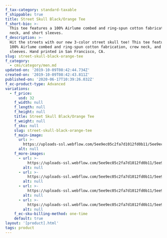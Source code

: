```yaml
---
f_tax-category: standard-taxable
f_shippable: true
title: Street Skull Black/Orange Tee
f_short-bio: >-
  This tee features a 100% Airlume combed and ring-spun cotton fabrication, crew
  neck, and short sleeves.
f_description: >-
  Hit the streets with our new 3-color street skull tee! This tee features a
  100% Airlume combed and ring-spun cotton fabrication, crew neck, and short
  sleeves. Hand printed in San Francisco, CA.
slug: street-skull-black-orange-tee
f_category:
  - cms/category/men.md
updated-on: '2019-10-09T08:42:44.734Z'
created-on: '2019-10-09T08:42:43.811Z'
published-on: '2020-06-17T10:39:26.032Z'
f_ec-product-type: Advanced
variations:
  - f_price:
      usd: 32
    f_width: null
    f_length: null
    f_height: null
    title: Street Skull Black/Orange Tee
    f_weight: null
    f_sku: null
    slug: street-skull-black-orange-tee
    f_main-image:
      url: >-
        https://uploads-ssl.webflow.com/5ee9ec05c2fa7d1012fd0b11/5ee9ec05c2fa7d1eeefd0dbc_20190619_SFP_Product_PrideTeesAndMore_Web_800x1200-21__51502.1561233118.1280.1280.jpg
      alt: null
    f_more-images:
      - url: >-
          https://uploads-ssl.webflow.com/5ee9ec05c2fa7d1012fd0b11/5ee9ec05c2fa7d1572fd0dbe_20190619_SFP_Product_PrideTeesAndMore_Web_800x1200-19__76163.1561233118.1280.1280.jpg
        alt: null
      - url: >-
          https://uploads-ssl.webflow.com/5ee9ec05c2fa7d1012fd0b11/5ee9ec05c2fa7d8076fd0dc0_20190619_SFP_Product_PrideTeesAndMore_Web_800x1200-22__07644.1561233117.1280.1280.jpg
        alt: null
      - url: >-
          https://uploads-ssl.webflow.com/5ee9ec05c2fa7d1012fd0b11/5ee9ec05c2fa7d823afd0dbf_20190907_SFP_Lifestyle_CameronKirbyRichKay_Web_800x1200-126__27751.1568419143.1280.1280.jpg
        alt: null
      - url: >-
          https://uploads-ssl.webflow.com/5ee9ec05c2fa7d1012fd0b11/5ee9ec05c2fa7dae5bfd0dbd_20190907_SFP_Lifestyle_CameronKirbyRichKay_Web_800x1200-133__25839.1568419143.1280.1280.jpg
        alt: null
    f_ec-sku-billing-method: one-time
    default: true
layout: '[product].html'
tags: product
---
```



